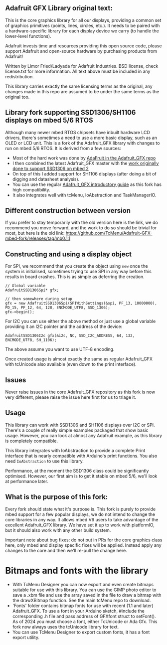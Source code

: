 ## Adafruit GFX Library original text:

This is the core graphics library for all our displays, providing a common set of graphics primitives (points, lines, circles, etc.). It needs to be paired with a hardware-specific library for each display device we carry (to handle the lower-level functions).

Adafruit invests time and resources providing this open source code, please support Adafruit and open-source hardware by purchasing products from Adafruit!

Written by Limor Fried/Ladyada for Adafruit Industries.
BSD license, check license.txt for more information.
All text above must be included in any redistribution.

This library carries exactly the same licensing terms as the original, any changes made in this repo are assumed to be under the same terms as the original too.

## Library fork supporting SSD1306/SH1106 displays on mbed 5/6 RTOS

Although many newer mbed RTOS chipsets have inbuilt hardware LCD drivers, there's sometimes a need to use a more basic display, such as an OLED or LCD unit. This is a fork of the Adafruit_GFX library with changes to run on mbed 5/6 RTOS. It is derived from a few sources:

* Most of the hard work was done by [AdaFruit in the Adafruit_GFX repo](https://github.com/adafruit/Adafruit-GFX-Library)
* I then combined the latest Adafruit_GFX master with the [work originally done to support SSD1306 on mbed 2](https://os.mbed.com/users/nkhorman/code/Adafruit_GFX/) 
* On top of this I added support for SH1106 displays (after doing a bit of digging and datasheet analysis). 
* You can use the regular [Adafruit_GFX introductory guide](https://learn.adafruit.com/adafruit-gfx-graphics-library/overview) as this fork has high compatibility. 
* It also integrates well with tcMenu, IoAbstraction and TaskManagerIO.

## Different construction between version

If you prefer to stay temporarily with the old version here is the link, we do recommend you move forward, and the work to do so should be trivial for most, but here is the old link: https://github.com/TcMenu/Adafruit-GFX-mbed-fork/releases/tag/mb0.1.1

## Constructing and using a display object

For SPI, we recommend that you create the object using `new` once the system is initialised, sometimes trying to use SPI in any way before this results in board crashes. This is as simple as deferring the creation.
    
    // Global variable
    AdafruitSSD1306Spi* gfx;

    // then somewhere during setup
    gfx = new AdafruitSSD1306Spi(SPIWithSettings(&spi, PF_13, 10000000), PD_15, PF_12, 64, 128, ENCMODE_UTF8, SSD_1306);
    gfx->begin();

For I2C you can use either the above method or just use a global variable providing it an I2C pointer and the address of the device:

    AdafruitSSD1306I2c gfx(&i2c, NC, SSD_I2C_ADDRESS, 64, 132, ENCMODE_UTF8, SH_1106);

The above assume you want to use UTF-8 encoding.

Once created usage is almost exactly the same as regular Adafruit_GFX with tcUnicode also available (even down to the print interface).

## Issues

Never raise issues in the core Adafruit_GFX repository as this fork is now very different, please raise the issue here first for us to triage it.

## Usage

This library can work with SSD1306 and SH1106 displays over I2C or SPI. There's a couple of really simple examples packaged that show basic usage. However, you can look at almost any Adafruit example, as this library is completely compatible.

This library integrates with IoAbstraction to provide a complete Print interface that is nearly compatible with Arduino's print functions. You also need `IoAbstraction` to use this library. 

Performance, at the moment the SSD1306 class could be significantly optimised. However, our first aim is to get it stable on mbed 5/6, we'll look at performance later.

## What is the purpose of this fork:

Every fork should state what it's purpose is. This fork is purely to provide mbed support for a few popular displays, we do not intend to change the core libraries in any way. It allows mbed V6 users to take advantage of the excellent Adafruit_GFX library. We have set it up to work with platformIO, but it should also work with any other build system.

Important note about bug fixes: do not put in PRs for the core graphics class here, only mbed and display specific fixes will be applied. Instead apply any changes to the core and then we'll re-pull the change here.

# Bitmaps and fonts with the library

- With TcMenu Designer you can now export and even create bitmaps suitable for use with this library. You can use the GIMP photo editor to save a .xbm file and use the array saved in the file to draw a bitmap with the drawXBitmap function. See the main tcMenu repo to download. 
- 'Fonts' folder contains bitmap fonts for use with recent (1.1 and later) Adafruit_GFX. To use a font in your Arduino sketch, \#include the corresponding .h file and pass address of GFXfont struct to setFont(). As of 2024 you must choose a font, either TcUnicode or Ada Gfx. This fork now always uses the tcUnicode library for text.
- You can use TcMenu Designer to export custom fonts, it has a font export utility.
